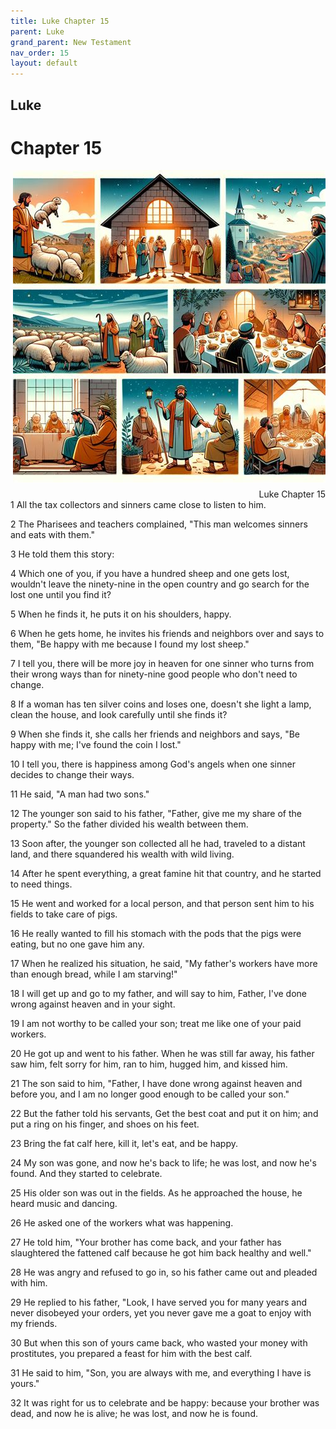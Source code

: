 ```yaml
---
title: Luke Chapter 15
parent: Luke
grand_parent: New Testament
nav_order: 15
layout: default
---
```


## Luke

# Chapter 15

<div style="clear: both; text-align: right;">
    <img src="/assets/Image/Luke/500/15.jpg" alt="Luke Chapter 15" class="chapter-image" style="max-width: 100%; height: auto; float: right; margin: 0 0 10px 10px; padding-left: 10%;">
    <figcaption style="font-size: 14px;">Luke Chapter 15</figcaption>
</div>
1 All the tax collectors and sinners came close to listen to him.

2 The Pharisees and teachers complained, "This man welcomes sinners and eats with them."

3 He told them this story:

4 Which one of you, if you have a hundred sheep and one gets lost, wouldn't leave the ninety-nine in the open country and go search for the lost one until you find it?

5 When he finds it, he puts it on his shoulders, happy.

6 When he gets home, he invites his friends and neighbors over and says to them, "Be happy with me because I found my lost sheep."

7 I tell you, there will be more joy in heaven for one sinner who turns from their wrong ways than for ninety-nine good people who don't need to change.

8 If a woman has ten silver coins and loses one, doesn't she light a lamp, clean the house, and look carefully until she finds it?

9 When she finds it, she calls her friends and neighbors and says, "Be happy with me; I've found the coin I lost."

10 I tell you, there is happiness among God's angels when one sinner decides to change their ways.

11 He said, "A man had two sons."

12 The younger son said to his father, "Father, give me my share of the property." So the father divided his wealth between them.

13 Soon after, the younger son collected all he had, traveled to a distant land, and there squandered his wealth with wild living.

14 After he spent everything, a great famine hit that country, and he started to need things.

15 He went and worked for a local person, and that person sent him to his fields to take care of pigs.

16 He really wanted to fill his stomach with the pods that the pigs were eating, but no one gave him any.

17 When he realized his situation, he said, "My father's workers have more than enough bread, while I am starving!"

18 I will get up and go to my father, and will say to him, Father, I've done wrong against heaven and in your sight.

19 I am not worthy to be called your son; treat me like one of your paid workers.

20 He got up and went to his father. When he was still far away, his father saw him, felt sorry for him, ran to him, hugged him, and kissed him.

21 The son said to him, "Father, I have done wrong against heaven and before you, and I am no longer good enough to be called your son."

22 But the father told his servants, Get the best coat and put it on him; and put a ring on his finger, and shoes on his feet.

23 Bring the fat calf here, kill it, let's eat, and be happy.

24 My son was gone, and now he's back to life; he was lost, and now he's found. And they started to celebrate.

25 His older son was out in the fields. As he approached the house, he heard music and dancing.

26 He asked one of the workers what was happening.

27 He told him, "Your brother has come back, and your father has slaughtered the fattened calf because he got him back healthy and well."

28 He was angry and refused to go in, so his father came out and pleaded with him.

29 He replied to his father, "Look, I have served you for many years and never disobeyed your orders, yet you never gave me a goat to enjoy with my friends.

30 But when this son of yours came back, who wasted your money with prostitutes, you prepared a feast for him with the best calf.

31 He said to him, "Son, you are always with me, and everything I have is yours."

32 It was right for us to celebrate and be happy: because your brother was dead, and now he is alive; he was lost, and now he is found.


